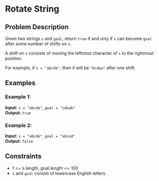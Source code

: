 # Rotate String

## Problem Description
Given two strings `s` and `goal`, return `true` if and only if `s` can become `goal` after some number of shifts on `s`.

A shift on `s` consists of moving the leftmost character of `s` to the rightmost position.

For example, if `s = "abcde"`, then it will be `"bcdea"` after one shift.

## Examples

### Example 1:
**Input:** `s = "abcde"`, `goal = "cdeab"`  
**Output:** `true`

### Example 2:
**Input:** `s = "abcde"`, `goal = "abced"`  
**Output:** `false`

## Constraints
- 1 <= s.length, goal.length <= 100
- `s` and `goal` consist of lowercase English letters.
